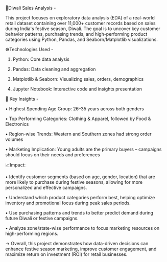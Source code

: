 🌟Diwali Sales Analysis - 

This project focuses on exploratory data analysis (EDA) of a real-world retail dataset containing over 11,000+ customer records based on sales during India's festive season, Diwali. The goal is to uncover key customer behavior patterns, purchasing trends, and high-performing product categories using Python, Pandas, and Seaborn/Matplotlib visualizations.

⚙️Technologies Used - 

1. Python:	Core data analysis

2. Pandas:	Data cleaning and aggregation

3. Matplotlib & Seaborn:	Visualizing sales, orders, demographics

4. Jupyter Notebook: Interactive code and insights presentation

📌 Key Insights -

• Highest Spending Age Group: 26–35 years across both genders

• Top Performing Categories: Clothing & Apparel, followed by Food & Electronics

• Region-wise Trends: Western and Southern zones had strong order volumes

• Marketing Implication: Young adults are the primary buyers – campaigns should focus on their needs and preferences

📈Impact:


• Identify customer segments (based on age, gender, location) that are more likely to purchase during festive seasons, allowing for more personalized and effective campaigns.

• Understand which product categories perform best, helping optimize inventory and promotional focus during peak sales periods.

• Use purchasing patterns and trends to better predict demand during future Diwali or festive campaigns.

• Analyze zone/state-wise performance to focus marketing resources on high-performing regions.

→ Overall, this project demonstrates how data-driven decisions can enhance festive season marketing, improve customer engagement, and maximize return on investment (ROI) for retail businesses.



